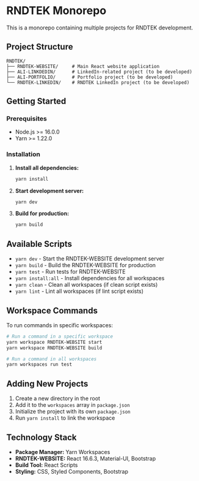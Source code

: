 # RNDTEK Monorepo

This is a monorepo containing multiple projects for RNDTEK development.

## Project Structure

```
RNDTEK/
├── RNDTEK-WEBSITE/     # Main React website application
├── ALI-LINKDEDIN/      # LinkedIn-related project (to be developed)
├── ALI-PORTFOLIO/      # Portfolio project (to be developed)
└── RNDTEK-LINKEDIN/    # RNDTEK LinkedIn project (to be developed)
```

## Getting Started

### Prerequisites
- Node.js >= 16.0.0
- Yarn >= 1.22.0

### Installation

1. **Install all dependencies:**
   ```bash
   yarn install
   ```

2. **Start development server:**
   ```bash
   yarn dev
   ```

3. **Build for production:**
   ```bash
   yarn build
   ```

## Available Scripts

- `yarn dev` - Start the RNDTEK-WEBSITE development server
- `yarn build` - Build the RNDTEK-WEBSITE for production
- `yarn test` - Run tests for RNDTEK-WEBSITE
- `yarn install:all` - Install dependencies for all workspaces
- `yarn clean` - Clean all workspaces (if clean script exists)
- `yarn lint` - Lint all workspaces (if lint script exists)

## Workspace Commands

To run commands in specific workspaces:

```bash
# Run a command in a specific workspace
yarn workspace RNDTEK-WEBSITE start
yarn workspace RNDTEK-WEBSITE build

# Run a command in all workspaces
yarn workspaces run test
```

## Adding New Projects

1. Create a new directory in the root
2. Add it to the `workspaces` array in `package.json`
3. Initialize the project with its own `package.json`
4. Run `yarn install` to link the workspace

## Technology Stack

- **Package Manager:** Yarn Workspaces
- **RNDTEK-WEBSITE:** React 16.6.3, Material-UI, Bootstrap
- **Build Tool:** React Scripts
- **Styling:** CSS, Styled Components, Bootstrap

